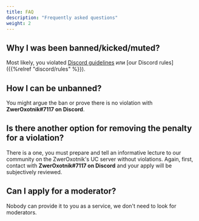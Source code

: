 ```yaml
---
title: FAQ
description: "Frequently asked questions"
weight: 2
---
```


## Why I was been **banned/kicked/muted**?

Most likely, you violated [Discord guidelines](https://discord.com/guidelines) или [our Discord rules]({{%relref "discord/rules" %}}).

## How I can be **unbanned**?

You might argue the ban or prove there is no violation with **ZwerOxotnik#7117 on Discord**.

## Is there another option for removing the penalty for a violation?

There is a one, you must prepare and tell an informative lecture to our community on the ZwerOxotnik's UC server without violations. Again, first, contact with **ZwerOxotnik#7117 on Discord** and your apply will be subjectively reviewed.

## Can I apply for a moderator?

Nobody can provide it to you as a service, we don't need to look for moderators.
